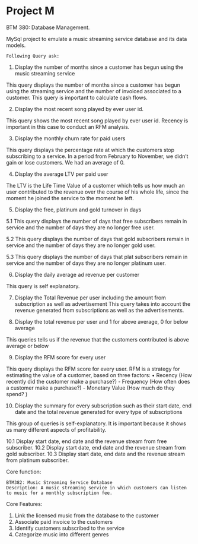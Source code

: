 # Project M
 BTM 380: Database Management.
 
MySql project to emulate a music streaming service database and its data models. 

 
	Following Query ask:

1.	Display the number of months since a customer has begun using the music streaming service

This query displays the number of months since a customer has begun using the streaming service and the number of invoiced associated to a customer. This query is important to calculate cash flows.

2. 	Display the most recent song played by ever user id.

This query shows the most recent song played by ever user id. Recency is important in this case to conduct an RFM analysis.

3.	Display the monthly churn rate for paid users 

This query displays the percentage rate at which the customers stop subscribing to a service. In a period from February to November, we didn’t gain or lose customers. We had an average of 0.

4.	Display the average LTV per paid user

The LTV is the Life Time Value of a customer which tells us how much an user contributed to the revenue over the course of his whole life, since the moment he joined the service to the moment he left.

5.	Display the free, platinum and gold turnover in days

5.1  This query displays the number of days that free subscribers remain in service and the number of days they are no longer free user.

5.2 This query displays the number of days that gold subscribers remain in service and the number of days they are no longer gold user.

5.3  This query displays the number of days that plat subscribers remain in service and the number of days they are no longer platinum user. 

6.	Display the daily average ad revenue per customer

This query is self explanatory. 

7.	Display the Total Revenue per user including the amount from subscription as well as advertisement 
This query takes into account the revenue generated from subscriptions as well as the advertisements. 

8.	Display the total revenue per user and 1 for above average, 0 for below average

This queries tells us if the revenue that the customers contributed is above average or below

9.	Display the RFM score for every user

This query displays the RFM score for every user. RFM is a strategy for estimating the value of a customer, based on three factors:
    • Recency (How recently did the customer make a purchase?)
      -     Frequency (How often does a customer make a purchase?)
      -     Monetary Value (How much do they spend? )

10.	Display the summary for every subscription such as their start date, end date and the total revenue generated for every type of subscriptions

This group of queries is self-explanatory. It is important because it shows us many different aspects of profitability.

10.1 Display start date, end date and the revenue stream from free subscriber.
10.2 Display start date, end date and the revenue stream from gold subscriber.
10.3 Display start date, end date and the revenue stream from platinum subscriber.


Core function:

	BTM382: Music Streaming Service Database
	Description: A music streaming service in which customers can listen to music for a monthly subscription fee. 

Core Features:

1.	Link the licensed music from the database to the customer
2.	Associate paid invoice to the customers
3.	Identify customers subscribed to the service 
4.	Categorize music into different genres





	


